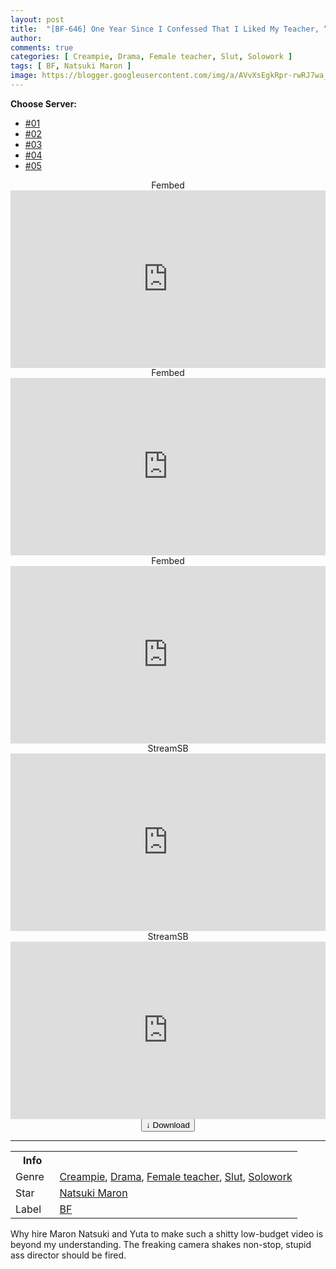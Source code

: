 ```yaml
---
layout: post
title:  "[BF-646] One Year Since I Confessed That I Liked My Teacher, “Do You Remember Your Promise From That Day?”, Spending The Day At The Teacher’s House For Hot And Delicate Slutty Fun. Maron Natsuki"
author: 
comments: true
categories: [ Creampie, Drama, Female teacher, Slut, Solowork ]
tags: [ BF, Natsuki Maron ]
image: https://blogger.googleusercontent.com/img/a/AVvXsEgkRpr-rwRJ7wa_AEpmRNh_3hzu3Si84-lrPO4XI-gvVoniZGrA9Stz5gqpebdHPfFB5tdQYGsHPzuM7ubl-flmh9Q6PYwqbAIHsN5zHww8tqDh6eyCmOMBp-eL3r4GerQU8bklmG3UMH6kK9NFPAeTxeR4XM0iUNa1OpVav7rnztsHbPVsUkloo3zb=s16000
---
```


<div id="utb">
<b>Choose Server:</b>
<ul id="udltb">
<li><a href="#tab1">#01</a></li>
<li><a href="#tab2">#02</a></li>
<li><a href="#tab3">#03</a></li>
<li><a href="#tab4">#04</a></li>
<li><a href="#tab5">#05</a></li>
</ul>
<div id="udlctn">
<div id="tab1">
<!--- #01 Start --->
<center>Fembed</center>
<div style="padding-bottom:56.25%; position:relative; display:block; width: 100%">
  <iframe width="100%" height="100%"
    src="https://www.watchjavnow.xyz/v/e-7gls-lp3yp3dd"
    frameborder="0" allowfullscreen="" style="position:absolute; top:0; left: 0">
  </iframe>
</div>
<!--- #01 End --->
</div>
<div id="tab2">
<!--- #02 Start --->
<center>Fembed</center>
<div style="padding-bottom:56.25%; position:relative; display:block; width: 100%">
  <iframe width="100%" height="100%"
    src="https://mycloudzz.com/v/y5w-qcem47wm6n8"
    frameborder="0" allowfullscreen="" style="position:absolute; top:0; left: 0">
  </iframe>
</div>
<!--- #02 End --->
</div>
<div id="tab3">
<!--- #03 Start --->
<center>Fembed</center>
<div style="padding-bottom:56.25%; position:relative; display:block; width: 100%">
  <iframe width="100%" height="100%"
    src="https://mycloudzz.com/v/1jyqzcj5pn327kq"
    frameborder="0" allowfullscreen="" style="position:absolute; top:0; left: 0">
  </iframe>
</div>
<!--- #03 End --->
</div>
<div id="tab4">
<!--- #04 Start --->
<center>StreamSB</center>
<div style="padding-bottom:56.25%; position:relative; display:block; width: 100%">
  <iframe width="100%" height="100%"
    src="https://embed.casa/e/ui3vnkv93sm5.html"
    frameborder="0" allowfullscreen="" style="position:absolute; top:0; left: 0">
  </iframe>
</div>
<!--- #04 End --->
</div>
<div id="tab5">
<!--- #05 Start --->
<center>StreamSB</center>
<div style="padding-bottom:56.25%; position:relative; display:block; width: 100%">
  <iframe width="100%" height="100%"
    src="https://javside.com/e/e3rrx4yqpsm7.html"
    frameborder="0" allowfullscreen="" style="position:absolute; top:0; left: 0">
  </iframe>
</div>
<!--- #05 End --->
</div>
</div>
</div>

<center>
<a href="/d/bf-646">
<button class="btn btn-outline-dark py-2 px-5 d-block w-100 show-comments"><b>&darr;</b> Download</button>
</a>
</center>
<hr />
<table>
  <tr>
    <th>Info</th>
  </tr>
  <tr>
    <td>Genre &nbsp;</td>
    <td> <a href="/categories#Creampie">Creampie</a>, <a href="/categories#Drama">Drama</a>, <a href="/categories#Female-teacher">Female teacher</a>, <a href="/categories#Slut">Slut</a>, <a href="/categories#Solowork">Solowork</a></td>
  </tr>
  <tr>
    <td>Star</td>
    <td> <a href="/tags#Natsuki-Maron">Natsuki Maron</a></td>
  </tr>
  <tr>
    <td>Label</td>
    <td> <a href="/tags#BF">BF</a></td>
  </tr>
</table>

Why hire Maron Natsuki and Yuta to make such a shitty low-budget video is beyond my understanding. The freaking camera shakes non-stop, stupid ass director should be fired.
